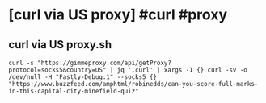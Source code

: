 # [curl via US proxy] #curl #proxy

## curl via US proxy.sh

```shell
curl -s "https://gimmeproxy.com/api/getProxy?protocol=socks5&country=US" | jq '.curl' | xargs -I {} curl -sv -o /dev/null -H "Fastly-Debug:1" --socks5 {} "https://www.buzzfeed.com/amphtml/robinedds/can-you-score-full-marks-in-this-capital-city-minefield-quiz"
```


